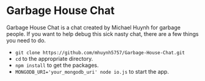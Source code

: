 # Garbage House Chat
Garbage House Chat is a chat created by Michael Huynh for garbage people. If you want to help debug this sick nasty chat, there are a few things you need to do.

* `git clone https://github.com/mhuynh5757/Garbage-House-Chat.git`
* `cd` to the appropriate directory.
* `npm install` to get the packages.
* `MONGODB_URI='your_mongodb_uri' node io.js` to start the app.
